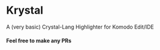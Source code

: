 # Krystal

A (very basic) Crystal-Lang Highlighter for Komodo Edit/IDE

#### Feel free to make any PRs